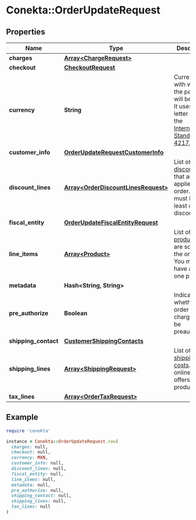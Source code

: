 # Conekta::OrderUpdateRequest

## Properties

| Name | Type | Description | Notes |
| ---- | ---- | ----------- | ----- |
| **charges** | [**Array&lt;ChargeRequest&gt;**](ChargeRequest.md) |  | [optional] |
| **checkout** | [**CheckoutRequest**](CheckoutRequest.md) |  | [optional] |
| **currency** | **String** | Currency with which the payment will be made. It uses the 3-letter code of the [International Standard ISO 4217.](https://es.wikipedia.org/wiki/ISO_4217) | [optional] |
| **customer_info** | [**OrderUpdateRequestCustomerInfo**](OrderUpdateRequestCustomerInfo.md) |  | [optional] |
| **discount_lines** | [**Array&lt;OrderDiscountLinesRequest&gt;**](OrderDiscountLinesRequest.md) | List of [discounts](https://developers.conekta.com/v2.2.0/reference/orderscreatediscountline) that are applied to the order. You must have at least one discount. | [optional] |
| **fiscal_entity** | [**OrderUpdateFiscalEntityRequest**](OrderUpdateFiscalEntityRequest.md) |  | [optional] |
| **line_items** | [**Array&lt;Product&gt;**](Product.md) | List of [products](https://developers.conekta.com/v2.2.0/reference/orderscreateproduct) that are sold in the order. You must have at least one product. | [optional] |
| **metadata** | **Hash&lt;String, String&gt;** |  | [optional] |
| **pre_authorize** | **Boolean** | Indicates whether the order charges must be preauthorized | [optional][default to false] |
| **shipping_contact** | [**CustomerShippingContacts**](CustomerShippingContacts.md) |  | [optional] |
| **shipping_lines** | [**Array&lt;ShippingRequest&gt;**](ShippingRequest.md) | List of [shipping costs](https://developers.conekta.com/v2.2.0/reference/orderscreateshipping). If the online store offers digital products. | [optional] |
| **tax_lines** | [**Array&lt;OrderTaxRequest&gt;**](OrderTaxRequest.md) |  | [optional] |

## Example

```ruby
require 'conekta'

instance = Conekta::OrderUpdateRequest.new(
  charges: null,
  checkout: null,
  currency: MXN,
  customer_info: null,
  discount_lines: null,
  fiscal_entity: null,
  line_items: null,
  metadata: null,
  pre_authorize: null,
  shipping_contact: null,
  shipping_lines: null,
  tax_lines: null
)
```

